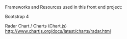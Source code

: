 Frameworks and Resources used in this front end project:

Bootstrap 4

Radar Chart / Charts (Chart.js)
http://www.chartjs.org/docs/latest/charts/radar.html




